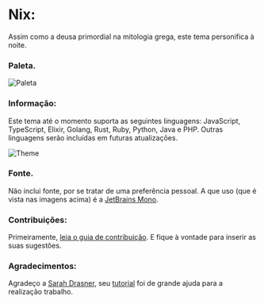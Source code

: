 # Nix:
Assim como a deusa primordial na mitologia grega, este tema personifica à noite.  

### Paleta.

![Paleta](https://i.postimg.cc/rpYC965X/paleta.png)

### Informação:
Este tema até o momento suporta as seguintes linguagens: JavaScript, TypeScript, Elixir, Golang, Rust, Ruby, Python, Java e PHP. Outras linguagens serão incluídas em futuras atualizações.

![Theme](https://i.postimg.cc/4NvNP0QQ/theme.png)

### Fonte.
Não inclui fonte, por se tratar de uma preferência pessoal. A que uso (que é vista nas imagens acima) é a [JetBrains Mono](https://www.jetbrains.com/pt-pt/lp/mono). 

### Contribuições:
Primeiramente, [leia o guia de contribuição](CONTRIBUTING.md). E fique à vontade para inserir as suas sugestões.
### Agradecimentos:
Agradeço a [Sarah Drasner](https://twitter.com/sarah_edo), seu [tutorial](https://css-tricks.com/creating-a-vs-code-theme) foi de grande ajuda para a realização trabalho.